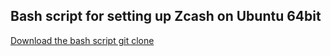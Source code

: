 ## Bash script for setting up Zcash on Ubuntu 64bit

[Download the bash script git clone](https://github.com/Olliecad1/ZCASH_Setup/blob/master/hello.sh)

